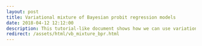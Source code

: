 ```yaml
---
layout: post
title: Variational mixture of Bayesian probit regression models
date: 2018-04-12 12:12:00
description: This tutorial-like document shows how we can use variational inference to efficiently perform mixture of Bayesian probit regression models.
redirect: /assets/html/vb_mixture_bpr.html
---
```

